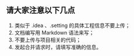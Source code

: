 ## 请大家注意以下几点
1. 类似于 .idea 、.setting 的具体工程信息不要上传；
2. 文档编写用 Markdown 语法来写；
3. 不要上传与项目相关的代码；
4. 发起合并请求时，请填写准确的信息。 

